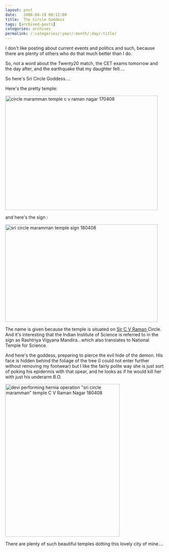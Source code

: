 ```yaml
---
layout: post
date:	2008-04-19 00:12:00
title:  The Circle Goddess
tags: [archived-posts]
categories: archives
permalink: /:categories/:year/:month/:day/:title/
---
```

I don't like posting about current events and politics and such, because there are plenty of others who do that much better than I do.

So, not a word about the Twenty20 match, the CET exams tomorrow and the day after, and the earthquake that my daughter felt....

So here's Sri Circle Goddess....

Here's the pretty temple:


<a href="http://www.flickr.com/photos/25426237@N03/2422689123/" title="circle maramman temple c v raman nagar 170408 by mrepctres, on Flickr"><img src="http://farm3.static.flickr.com/2111/2422689123_6d9f288966_o.jpg" width="480" height="360" alt="circle maramman temple c v raman nagar 170408" /></a>


and here's the sign :



<a href="http://www.flickr.com/photos/25426237@N03/2422698465/" title="sri circle maramman temple sign 180408 by mrepctres, on Flickr"><img src="http://farm4.static.flickr.com/3022/2422698465_1a46bdecf4_o.jpg" width="480" height="307" alt="sri circle maramman temple sign 180408" /></a>


The name is given because the temple is situated on <a href="http://nobelprize.org/nobel_prizes/physics/laureates/1930/raman-bio.html"> Sir C V Raman </a> Circle. And it's interesting that the Indian Institute of Science is referred to in the sign as Rashtriya Vigyana Mandira...which also translates to National Temple for Science.
 

And here's the goddess, preparing to pierce the evil hide of the demon. His face is hidden behind the foliage of the tree (I could not enter further without removing my footwear) but I like the fairly polite way she is just sort of poking his epidermis with that spear, and he looks as if he would kill her with just his underarm B.O.


<a href="http://www.flickr.com/photos/25426237@N03/2423515008/" title="devi performing hernia operation &quot;sri circle maramman&quot; temple C V Raman Nagar 180408 by mrepctres, on Flickr"><img src="http://farm3.static.flickr.com/2252/2423515008_db5ec7c597_o.jpg" width="360" height="480" alt="devi performing hernia operation &quot;sri circle maramman&quot; temple C V Raman Nagar 180408" /></a>


There are plenty of such beautiful temples dotting this lovely city of mine....
